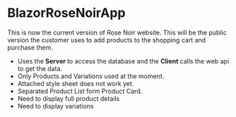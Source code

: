# BlazorRoseNoirApp
This is now the current version of Rose Noir website.  This will be the public version the customer uses to add products to the shopping cart and purchase them.
* Uses the **Server** to access the database and the **Client** calls the web api to get the data.
* Only Products and Variations used at the moment.
* Attached style sheet does not work yet.
* Separated Product List form Product Card.
* Need to display full product details
* Need to display variations

